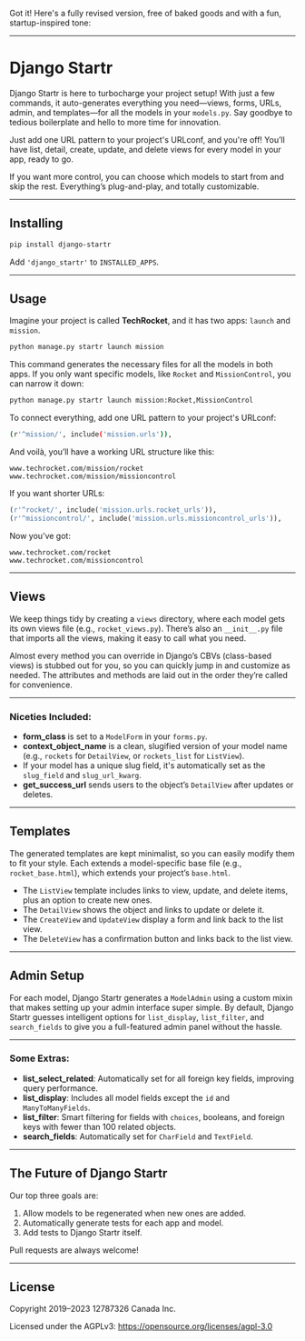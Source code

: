 Got it! Here's a fully revised version, free of baked goods and with a fun, startup-inspired tone:

---

# Django Startr

Django Startr is here to turbocharge your project setup! With just a few commands, it auto-generates everything you need—views, forms, URLs, admin, and templates—for all the models in your `models.py`. Say goodbye to tedious boilerplate and hello to more time for innovation.

Just add one URL pattern to your project's URLconf, and you're off! You’ll have list, detail, create, update, and delete views for every model in your app, ready to go.

If you want more control, you can choose which models to start from and skip the rest. Everything’s plug-and-play, and totally customizable.

---

## Installing

```bash
pip install django-startr
```

Add `'django_startr'` to `INSTALLED_APPS`.

---

## Usage

Imagine your project is called **TechRocket**, and it has two apps: `launch` and `mission`.

```bash
python manage.py startr launch mission
```

This command generates the necessary files for all the models in both apps. If you only want specific models, like `Rocket` and `MissionControl`, you can narrow it down:

```bash
python manage.py startr launch mission:Rocket,MissionControl
```

To connect everything, add one URL pattern to your project's URLconf:

```bash
(r'^mission/', include('mission.urls')),
```

And voilà, you’ll have a working URL structure like this:

```
www.techrocket.com/mission/rocket
www.techrocket.com/mission/missioncontrol
```

If you want shorter URLs:

```python
(r'^rocket/', include('mission.urls.rocket_urls')),
(r'^missioncontrol/', include('mission.urls.missioncontrol_urls')),
```

Now you’ve got:

```
www.techrocket.com/rocket
www.techrocket.com/missioncontrol
```

---

## Views

We keep things tidy by creating a `views` directory, where each model gets its own views file (e.g., `rocket_views.py`). There’s also an `__init__.py` file that imports all the views, making it easy to call what you need.

Almost every method you can override in Django’s CBVs (class-based views) is stubbed out for you, so you can quickly jump in and customize as needed. The attributes and methods are laid out in the order they’re called for convenience.

---

### Niceties Included:

- **form_class** is set to a `ModelForm` in your `forms.py`.
- **context_object_name** is a clean, slugified version of your model name (e.g., `rockets` for `DetailView`, or `rockets_list` for `ListView`).
- If your model has a unique slug field, it's automatically set as the `slug_field` and `slug_url_kwarg`.
- **get_success_url** sends users to the object’s `DetailView` after updates or deletes.

---

## Templates

The generated templates are kept minimalist, so you can easily modify them to fit your style. Each extends a model-specific base file (e.g., `rocket_base.html`), which extends your project’s `base.html`.

- The `ListView` template includes links to view, update, and delete items, plus an option to create new ones.
- The `DetailView` shows the object and links to update or delete it.
- The `CreateView` and `UpdateView` display a form and link back to the list view.
- The `DeleteView` has a confirmation button and links back to the list view.

---

## Admin Setup

For each model, Django Startr generates a `ModelAdmin` using a custom mixin that makes setting up your admin interface super simple. By default, Django Startr guesses intelligent options for `list_display`, `list_filter`, and `search_fields` to give you a full-featured admin panel without the hassle.

---

### Some Extras:

- **list_select_related**: Automatically set for all foreign key fields, improving query performance.
- **list_display**: Includes all model fields except the `id` and `ManyToManyFields`.
- **list_filter**: Smart filtering for fields with `choices`, booleans, and foreign keys with fewer than 100 related objects.
- **search_fields**: Automatically set for `CharField` and `TextField`.

---

## The Future of Django Startr

Our top three goals are:

1. Allow models to be regenerated when new ones are added.
2. Automatically generate tests for each app and model.
3. Add tests to Django Startr itself.

Pull requests are always welcome!

---

## License

Copyright 2019–2023 12787326 Canada Inc.

Licensed under the AGPLv3: https://opensource.org/licenses/agpl-3.0

